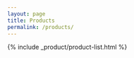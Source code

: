 ```yaml
---
layout: page
title: Products
permalink: /products/
---
```


{% include _product/product-list.html %}